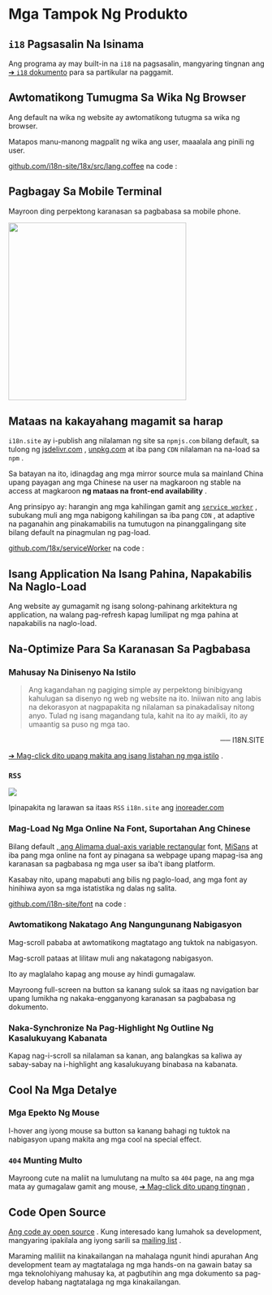 # Mga Tampok Ng Produkto

## `i18` Pagsasalin Na Isinama

Ang programa ay may built-in na `i18` na pagsasalin, mangyaring tingnan ang [➔ `i18` dokumento](/i18) para sa partikular na paggamit.

## Awtomatikong Tumugma Sa Wika Ng Browser

Ang default na wika ng website ay awtomatikong tutugma sa wika ng browser.

Matapos manu-manong magpalit ng wika ang user, maaalala ang pinili ng user.

[github.com/i18n-site/18x/src/lang.coffee](https://github.com/i18n-site/18x/blob/main/src/lang.coffee) na code :

## Pagbagay Sa Mobile Terminal

Mayroon ding perpektong karanasan sa pagbabasa sa mobile phone.

<img src="//p.3ti.site/1721379497.avif" width="350px">

## <a rel=id href="#ha" id="ha"></a> Mataas na kakayahang magamit sa harap

`i18n.site` ay i-publish ang nilalaman ng site sa `npmjs.com` bilang default, sa tulong ng [jsdelivr.com](//jsdelivr.com) , [unpkg.com](//unpkg.com) at iba pang `CDN` nilalaman na na-load sa `npm` .

Sa batayan na ito, idinagdag ang mga mirror source mula sa mainland China upang payagan ang mga Chinese na user na magkaroon ng stable na access at magkaroon **ng mataas na front-end availability** .

Ang prinsipyo ay: harangin ang mga kahilingan gamit ang [`service worker`](https://developer.mozilla.org/docs/Web/API/Service_Worker_API) , subukang muli ang mga nabigong kahilingan sa iba pang `CDN` , at adaptive na paganahin ang pinakamabilis na tumutugon na pinanggalingang site bilang default na pinagmulan ng pag-load.

[github.com/18x/serviceWorker](https://github.com/i18n-site/18x/tree/main/serviceWorker) na code :

## Isang Application Na Isang Pahina, Napakabilis Na Naglo-Load

Ang website ay gumagamit ng isang solong-pahinang arkitektura ng application, na walang pag-refresh kapag lumilipat ng mga pahina at napakabilis na naglo-load.

## Na-Optimize Para Sa Karanasan Sa Pagbabasa

### Mahusay Na Dinisenyo Na Istilo

> Ang kagandahan ng pagiging simple ay perpektong binibigyang kahulugan sa disenyo ng web ng website na ito.
> Iniiwan nito ang labis na dekorasyon at nagpapakita ng nilalaman sa pinakadalisay nitong anyo.
> Tulad ng isang magandang tula, kahit na ito ay maikli, ito ay umaantig sa puso ng mga tao.

<p style="text-align:right">── I18N.SITE</p>

[➔ Mag-click dito upang makita ang isang listahan ng mga istilo](/i18n.site/md/styl) .

### `RSS`

![](//p.3ti.site/1725541085.avif)

Ipinapakita ng larawan sa itaas `RSS` `i18n.site` ang [inoreader.com](//inoreader.com)

### Mag-Load Ng Mga Online Na Font, Suportahan Ang Chinese

Bilang default [, ang Alimama dual-axis variable rectangular](https://www.iconfont.cn/fonts/detail?cnid=pOvFIr086ADR) font, [MiSans](https://hyperos.mi.com/font/zh/download/) at iba pang mga online na font ay pinagana sa webpage upang mapag-isa ang karanasan sa pagbabasa ng mga user sa iba't ibang platform.

Kasabay nito, upang mapabuti ang bilis ng paglo-load, ang mga font ay hinihiwa ayon sa mga istatistika ng dalas ng salita.

[github.com/i18n-site/font](https://github.com/i18n-site/font) na code :

### Awtomatikong Nakatago Ang Nangungunang Nabigasyon

Mag-scroll pababa at awtomatikong magtatago ang tuktok na nabigasyon.

Mag-scroll pataas at lilitaw muli ang nakatagong nabigasyon.

Ito ay maglalaho kapag ang mouse ay hindi gumagalaw.

Mayroong full-screen na button sa kanang sulok sa itaas ng navigation bar upang lumikha ng nakaka-engganyong karanasan sa pagbabasa ng dokumento.

### Naka-Synchronize Na Pag-Highlight Ng Outline Ng Kasalukuyang Kabanata

Kapag nag-i-scroll sa nilalaman sa kanan, ang balangkas sa kaliwa ay sabay-sabay na i-highlight ang kasalukuyang binabasa na kabanata.

## Cool Na Mga Detalye

### Mga Epekto Ng Mouse

I-hover ang iyong mouse sa button sa kanang bahagi ng tuktok na nabigasyon upang makita ang mga cool na special effect.

### `404` Munting Multo

Mayroong cute na maliit na lumulutang na multo sa `404` page, na ang mga mata ay gumagalaw gamit ang mouse, [➔ Mag-click dito upang tingnan](/404) ,

## Code Open Source

[Ang code ay open source](/i18n.site/c/src) . Kung interesado kang lumahok sa development, mangyaring ipakilala ang iyong sarili sa [mailing list](//groups.google.com/u/2/g/i18n-site) .

Maraming maliliit na kinakailangan na mahalaga ngunit hindi apurahan Ang development team ay magtatalaga ng mga hands-on na gawain batay sa mga teknolohiyang mahusay ka, at pagbutihin ang mga dokumento sa pag-develop habang nagtatalaga ng mga kinakailangan.